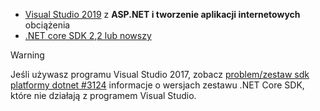 * [Visual Studio 2019](https://visualstudio.microsoft.com/downloads/) z **ASP.NET i tworzenie aplikacji internetowych** obciążenia
* [.NET core SDK 2,2 lub nowszy](https://www.microsoft.com/net/download/all)

> [!WARNING]
> Jeśli używasz programu Visual Studio 2017, zobacz [problem/zestaw sdk platformy dotnet #3124](https://github.com/dotnet/sdk/issues/3124) informacje o wersjach zestawu .NET Core SDK, które nie działają z programem Visual Studio.
